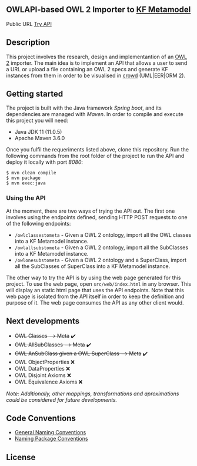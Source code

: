 ## OWLAPI-based OWL 2 Importer to [KF Metamodel](https://www.sciencedirect.com/science/article/abs/pii/S0169023X1500049X) ##

Public URL [Try API](http://crowd.fi.uncoma.edu.ar/crowd2-metamodel/metamodelapi-owlimport/src/web/index.html)

## Description
This project involves the research, design and implementantion of an [OWL 2](https://www.w3.org/TR/2012/REC-owl2-xml-serialization-20121211/) importer.
The main idea is to implement an API that allows a user to send a URL or upload a file containing an OWL 2 specs 
and generate KF instances from them in order to be visualised in [crowd](http://crowd.fi.uncoma.edu.ar) (UML|EER|ORM 2).


## Getting started
The project is built with the Java framework *Spring boot*, and its dependencies are managed with *Maven*. In order to compile and execute this project you will need:
- Java JDK 11 (11.0.5)
- Apache Maven 3.6.0

Once you fulfil the requeriments listed above, clone this repository. Run the following commands from the root folder of the project to run the API and deploy it locally with port *8080*:
```
$ mvn clean compile
$ mvn package
$ mvn exec:java
```

### Using the API
At the moment, there are two ways of trying the API out. The first one involves using the endpoints defined, sending HTTP POST requests to one of the following endpoints:

- `/owlclassestometa` - Given a OWL 2 ontology, import all the OWL classes into a KF Metamodel instance.    
- `/owlallsubstometa` - Given a OWL 2 ontology, import all the SubClasses into a KF Metamodel instance.  
- `/owlonesubstometa` - Given a OWL 2 ontology and a SuperClass, import all the SubClasses of SuperClass into a KF Metamodel instance.

The other way to try the API is by using the web page generated for this project. To use the web page, open `src/web/index.html` in any browser. This will display an static html page that uses the API endpoints. Note that this web page is isolated from the API itself in order to keep the definition and purpose of it. The web page consumes the API as any other client would.

## Next developments
- ~~OWL Classes ⟶ Meta~~ ✔️
- ~~OWL AllSubClasses ⟶ Meta~~ ✔️
- ~~OWL AnSubClass given a OWL SuperClass ⟶ Meta~~ ✔️
- OWL ObjectProperties ❌
- OWL DataProperties ❌
- OWL Disjoint Axioms ❌
- OWL Equivalence Axioms ❌

*Note: Additionally, other mappings, transformations and aproximations could be considered for future developments.*

## Code Conventions
- [General Naming Conventions](https://www.oracle.com/technetwork/java/codeconventions-135099.html)
- [Naming Package Conventions](https://docs.oracle.com/javase/tutorial/java/package/namingpkgs.html)

## License